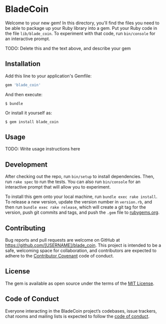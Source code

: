 # BladeCoin

Welcome to your new gem! In this directory, you'll find the files you need to be able to package up your Ruby library into a gem. Put your Ruby code in the file `lib/blade_coin`. To experiment with that code, run `bin/console` for an interactive prompt.

TODO: Delete this and the text above, and describe your gem

## Installation

Add this line to your application's Gemfile:

```ruby
gem 'blade_coin'
```

And then execute:

    $ bundle

Or install it yourself as:

    $ gem install blade_coin

## Usage

TODO: Write usage instructions here

## Development

After checking out the repo, run `bin/setup` to install dependencies. Then, run `rake spec` to run the tests. You can also run `bin/console` for an interactive prompt that will allow you to experiment.

To install this gem onto your local machine, run `bundle exec rake install`. To release a new version, update the version number in `version.rb`, and then run `bundle exec rake release`, which will create a git tag for the version, push git commits and tags, and push the `.gem` file to [rubygems.org](https://rubygems.org).

## Contributing

Bug reports and pull requests are welcome on GitHub at https://github.com/[USERNAME]/blade_coin. This project is intended to be a safe, welcoming space for collaboration, and contributors are expected to adhere to the [Contributor Covenant](http://contributor-covenant.org) code of conduct.

## License

The gem is available as open source under the terms of the [MIT License](https://opensource.org/licenses/MIT).

## Code of Conduct

Everyone interacting in the BladeCoin project’s codebases, issue trackers, chat rooms and mailing lists is expected to follow the [code of conduct](https://github.com/[USERNAME]/blade_coin/blob/master/CODE_OF_CONDUCT.md).

